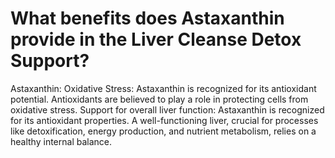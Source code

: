 # What benefits does Astaxanthin provide in the Liver Cleanse Detox Support?

Astaxanthin: Oxidative Stress: Astaxanthin is recognized for its antioxidant potential. Antioxidants are believed to play a role in protecting cells from oxidative stress. Support for overall liver function: Astaxanthin is recognized for its antioxidant properties. A well-functioning liver, crucial for processes like detoxification, energy production, and nutrient metabolism, relies on a healthy internal balance.